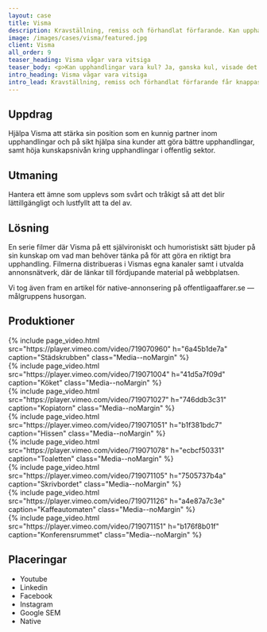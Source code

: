 ```yaml
---
layout: case
title: Visma
description: Kravställning, remiss och förhandlat förfarande. Kan upphandlingar vara kul? Ja, ganska kul, visade det sig.
image: /images/cases/visma/featured.jpg
client: Visma
all_order: 9
teaser_heading: Visma vågar vara vitsiga
teaser_body: <p>Kan upphandlingar vara kul? Ja, ganska kul, visade det sig.</p>
intro_heading: Visma vågar vara vitsiga
intro_lead: Kravställning, remiss och förhandlat förfarande får knappast någon att dra på smilbanden. Men i en välbekant miljö, situationer med hög igenkänning och med en alldeles riktig upphandlingsexpert blir det plötsligt kul — och nästan begripligt.
---
```


## Uppdrag

Hjälpa Visma att stärka sin position som en kunnig partner inom upphandlingar och på sikt hjälpa sina kunder att göra bättre upphandlingar, samt höja kunskapsnivån kring upphandlingar i offentlig sektor.

## Utmaning 

Hantera ett ämne som upplevs som svårt och tråkigt så att det blir lättillgängligt och lustfyllt att ta del av.

## Lösning

En serie filmer där Visma på ett självironiskt och humoristiskt sätt bjuder på sin kunskap om vad man behöver tänka på för att göra en riktigt bra upphandling. Filmerna distribueras i Vismas egna kanaler samt i utvalda annonsnätverk, där de länkar till fördjupande material på webbplatsen. 

Vi tog även fram en artikel för native-annonsering på offentligaaffarer.se — målgruppens husorgan.

## Produktioner

<div class="Grid-offset u-spacingTopDecaGentle">
  <div class="Grid Grid--padded Grid--compensatePadded">
    <div class="Grid-item Grid-item-s--12-of-24">
{%
  include page_video.html
  src="https://player.vimeo.com/video/719070960"
  h="6a45b1de7a"
  caption="Städskrubben"
  class="Media--noMargin"
%}
    </div>
    <div class="Grid-item Grid-item-s--12-of-24">
{%
  include page_video.html
  src="https://player.vimeo.com/video/719071004"
  h="41d5a7f09d"
  caption="Köket"
  class="Media--noMargin"
%}
    </div>
    <div class="Grid-item Grid-item-s--12-of-24">
{%
  include page_video.html
  src="https://player.vimeo.com/video/719071027"
  h="746ddb3c31"
  caption="Kopiatorn"
  class="Media--noMargin"
%}
    </div>
    <div class="Grid-item Grid-item-s--12-of-24">
{%
  include page_video.html
  src="https://player.vimeo.com/video/719071051"
  h="b1f381bdc7"
  caption="Hissen"
  class="Media--noMargin"
%}
    </div>
    <div class="Grid-item Grid-item-s--12-of-24">
{%
  include page_video.html
  src="https://player.vimeo.com/video/719071078"
  h="ecbcf50331"
  caption="Toaletten"
  class="Media--noMargin"
%}
    </div>
    <div class="Grid-item Grid-item-s--12-of-24">
{%
  include page_video.html
  src="https://player.vimeo.com/video/719071105"
  h="7505737b4a"
  caption="Skrivbordet"
  class="Media--noMargin"
%}
    </div>
    <div class="Grid-item Grid-item-s--12-of-24">
{%
  include page_video.html
  src="https://player.vimeo.com/video/719071126"
  h="a4e87a7c3e"
  caption="Kaffeautomaten"
  class="Media--noMargin"
%}
    </div>
    <div class="Grid-item Grid-item-s--12-of-24">
{%
  include page_video.html
  src="https://player.vimeo.com/video/719071151"
  h="b176f8b01f"
  caption="Konferensrummet"
  class="Media--noMargin"
%}
    </div>
  </div>
</div>

## Placeringar

* Youtube 
* Linkedin
* Facebook 
* Instagram
* Google SEM
* Native

